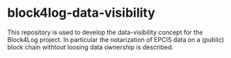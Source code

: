 # block4log-data-visibility
This repository is used to develop the data-visibility concept for the Block4Log project. In particular the notarization of EPCIS data on a (public) block chain withtout loosing data ownership is described.
